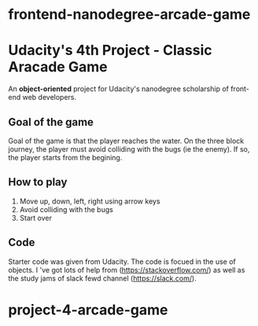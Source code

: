 frontend-nanodegree-arcade-game
===============================

# Udacity's 4th Project - Classic Aracade Game
An **object-oriented** project for Udacity's nanodegree scholarship of front-end web developers.

## Goal of the game
Goal of the game is that the player reaches the water. On the three block journey, the player must avoid colliding with the bugs (ie the enemy). If so, the player starts from the begining.

## How to play

1. Move up, down, left, right using arrow keys
2. Avoid colliding with the bugs
3. Start over

## Code

Starter code was given from Udacity. The code is focued in the use of objects. I 've got lots of help from (https://stackoverflow.com/) as well as the  study jams of slack fewd channel (https://slack.com/).


# project-4-arcade-game
